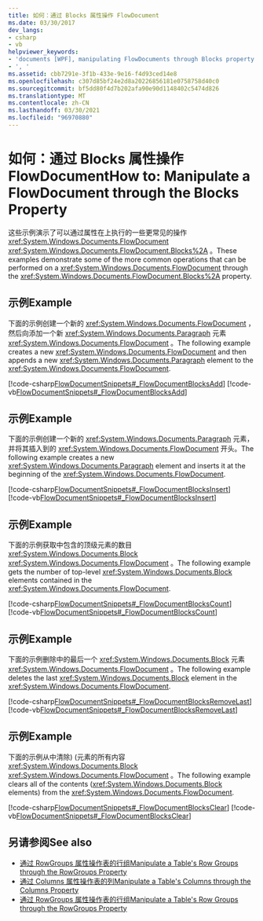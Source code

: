 ```yaml
---
title: 如何：通过 Blocks 属性操作 FlowDocument
ms.date: 03/30/2017
dev_langs:
- csharp
- vb
helpviewer_keywords:
- 'documents [WPF], manipulating FlowDocuments through Blocks property [WPF], , '
- ', '
ms.assetid: cbb7291e-3f1b-433e-9e16-f4d93ced14e8
ms.openlocfilehash: c307d85bf24e2d8a20226856181e0758758d40c0
ms.sourcegitcommit: bf5dd80f4d7b202afa90e90d1148402c5474d826
ms.translationtype: MT
ms.contentlocale: zh-CN
ms.lasthandoff: 03/30/2021
ms.locfileid: "96970880"
---
```

# <a name="how-to-manipulate-a-flowdocument-through-the-blocks-property"></a><span data-ttu-id="a7125-102">如何：通过 Blocks 属性操作 FlowDocument</span><span class="sxs-lookup"><span data-stu-id="a7125-102">How to: Manipulate a FlowDocument through the Blocks Property</span></span>
<span data-ttu-id="a7125-103">这些示例演示了可以通过属性在上执行的一些更常见的操作 <xref:System.Windows.Documents.FlowDocument> <xref:System.Windows.Documents.FlowDocument.Blocks%2A> 。</span><span class="sxs-lookup"><span data-stu-id="a7125-103">These examples demonstrate some of the more common operations that can be performed on a <xref:System.Windows.Documents.FlowDocument> through the <xref:System.Windows.Documents.FlowDocument.Blocks%2A> property.</span></span>  
  
## <a name="example"></a><span data-ttu-id="a7125-104">示例</span><span class="sxs-lookup"><span data-stu-id="a7125-104">Example</span></span>  
 <span data-ttu-id="a7125-105">下面的示例创建一个新的 <xref:System.Windows.Documents.FlowDocument> ，然后向添加一个新 <xref:System.Windows.Documents.Paragraph> 元素 <xref:System.Windows.Documents.FlowDocument> 。</span><span class="sxs-lookup"><span data-stu-id="a7125-105">The following example creates a new <xref:System.Windows.Documents.FlowDocument> and then appends a new <xref:System.Windows.Documents.Paragraph> element to the <xref:System.Windows.Documents.FlowDocument>.</span></span>  
  
 [!code-csharp[FlowDocumentSnippets#_FlowDocumentBlocksAdd](~/samples/snippets/csharp/VS_Snippets_Wpf/FlowDocumentSnippets/CSharp/Window1.xaml.cs#_flowdocumentblocksadd)]
 [!code-vb[FlowDocumentSnippets#_FlowDocumentBlocksAdd](~/samples/snippets/visualbasic/VS_Snippets_Wpf/FlowDocumentSnippets/visualbasic/window1.xaml.vb#_flowdocumentblocksadd)]  
  
## <a name="example"></a><span data-ttu-id="a7125-106">示例</span><span class="sxs-lookup"><span data-stu-id="a7125-106">Example</span></span>  
 <span data-ttu-id="a7125-107">下面的示例创建一个新的 <xref:System.Windows.Documents.Paragraph> 元素，并将其插入到的 <xref:System.Windows.Documents.FlowDocument> 开头。</span><span class="sxs-lookup"><span data-stu-id="a7125-107">The following example creates a new <xref:System.Windows.Documents.Paragraph> element and inserts it at the beginning of the <xref:System.Windows.Documents.FlowDocument>.</span></span>  
  
 [!code-csharp[FlowDocumentSnippets#_FlowDocumentBlocksInsert](~/samples/snippets/csharp/VS_Snippets_Wpf/FlowDocumentSnippets/CSharp/Window1.xaml.cs#_flowdocumentblocksinsert)]
 [!code-vb[FlowDocumentSnippets#_FlowDocumentBlocksInsert](~/samples/snippets/visualbasic/VS_Snippets_Wpf/FlowDocumentSnippets/visualbasic/window1.xaml.vb#_flowdocumentblocksinsert)]  
  
## <a name="example"></a><span data-ttu-id="a7125-108">示例</span><span class="sxs-lookup"><span data-stu-id="a7125-108">Example</span></span>  
 <span data-ttu-id="a7125-109">下面的示例获取中包含的顶级元素的数目 <xref:System.Windows.Documents.Block> <xref:System.Windows.Documents.FlowDocument> 。</span><span class="sxs-lookup"><span data-stu-id="a7125-109">The following example gets the number of top-level <xref:System.Windows.Documents.Block> elements contained in the <xref:System.Windows.Documents.FlowDocument>.</span></span>  
  
 [!code-csharp[FlowDocumentSnippets#_FlowDocumentBlocksCount](~/samples/snippets/csharp/VS_Snippets_Wpf/FlowDocumentSnippets/CSharp/Window1.xaml.cs#_flowdocumentblockscount)]
 [!code-vb[FlowDocumentSnippets#_FlowDocumentBlocksCount](~/samples/snippets/visualbasic/VS_Snippets_Wpf/FlowDocumentSnippets/visualbasic/window1.xaml.vb#_flowdocumentblockscount)]  
  
## <a name="example"></a><span data-ttu-id="a7125-110">示例</span><span class="sxs-lookup"><span data-stu-id="a7125-110">Example</span></span>  
 <span data-ttu-id="a7125-111">下面的示例删除中的最后一个 <xref:System.Windows.Documents.Block> 元素 <xref:System.Windows.Documents.FlowDocument> 。</span><span class="sxs-lookup"><span data-stu-id="a7125-111">The following example deletes the last <xref:System.Windows.Documents.Block> element in the <xref:System.Windows.Documents.FlowDocument>.</span></span>  
  
 [!code-csharp[FlowDocumentSnippets#_FlowDocumentBlocksRemoveLast](~/samples/snippets/csharp/VS_Snippets_Wpf/FlowDocumentSnippets/CSharp/Window1.xaml.cs#_flowdocumentblocksremovelast)]
 [!code-vb[FlowDocumentSnippets#_FlowDocumentBlocksRemoveLast](~/samples/snippets/visualbasic/VS_Snippets_Wpf/FlowDocumentSnippets/visualbasic/window1.xaml.vb#_flowdocumentblocksremovelast)]  
  
## <a name="example"></a><span data-ttu-id="a7125-112">示例</span><span class="sxs-lookup"><span data-stu-id="a7125-112">Example</span></span>  
 <span data-ttu-id="a7125-113">下面的示例从中清除)  (元素的所有内容 <xref:System.Windows.Documents.Block> <xref:System.Windows.Documents.FlowDocument> 。</span><span class="sxs-lookup"><span data-stu-id="a7125-113">The following example clears all of the contents (<xref:System.Windows.Documents.Block> elements) from the <xref:System.Windows.Documents.FlowDocument>.</span></span>  
  
 [!code-csharp[FlowDocumentSnippets#_FlowDocumentBlocksClear](~/samples/snippets/csharp/VS_Snippets_Wpf/FlowDocumentSnippets/CSharp/Window1.xaml.cs#_flowdocumentblocksclear)]
 [!code-vb[FlowDocumentSnippets#_FlowDocumentBlocksClear](~/samples/snippets/visualbasic/VS_Snippets_Wpf/FlowDocumentSnippets/visualbasic/window1.xaml.vb#_flowdocumentblocksclear)]  
  
## <a name="see-also"></a><span data-ttu-id="a7125-114">另请参阅</span><span class="sxs-lookup"><span data-stu-id="a7125-114">See also</span></span>

- [<span data-ttu-id="a7125-115">通过 RowGroups 属性操作表的行组</span><span class="sxs-lookup"><span data-stu-id="a7125-115">Manipulate a Table's Row Groups through the RowGroups Property</span></span>](how-to-manipulate-table-row-groups-through-the-rowgroups-property.md)
- [<span data-ttu-id="a7125-116">通过 Columns 属性操作表的列</span><span class="sxs-lookup"><span data-stu-id="a7125-116">Manipulate a Table's Columns through the Columns Property</span></span>](how-to-manipulate-table-columns-through-the-columns-property.md)
- [<span data-ttu-id="a7125-117">通过 RowGroups 属性操作表的行组</span><span class="sxs-lookup"><span data-stu-id="a7125-117">Manipulate a Table's Row Groups through the RowGroups Property</span></span>](how-to-manipulate-table-row-groups-through-the-rowgroups-property.md)
